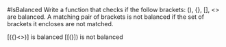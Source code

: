 #IsBalanced
Write a function that checks if the follow brackets: (), {}, [], <> are balanced. A matching pair of brackets is not balanced if the set of brackets it encloses are not matched.

[({}<>)] is balanced
[[(}]) is not balanced